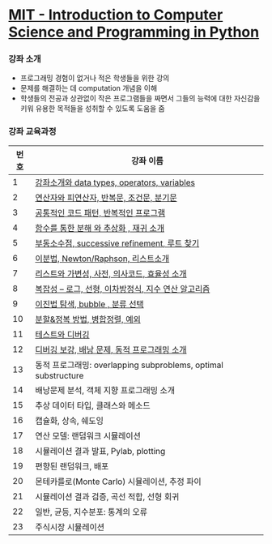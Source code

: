 # [MIT - Introduction to Computer Science and Programming in Python](https://www.inflearn.com/course/mit-%EA%B3%B5%EA%B0%9C%EA%B0%95%EC%A2%8C-python/)



### 강좌 소개
- 프로그래밍 경험이 없거나 적은 학생들을 위한 강의
- 문제를 해결하는 데 computation 개념을 이해
- 학생들의 전공과 상관없이 작은 프로그램들을 짜면서 그들의 능력에 대한 자신감을 키워 유용한 목적들을 성취할 수 있도록 도움을 줌




### 강좌 교육과정


| 번호  | 강좌 이름  |
|---|---|
| 1  | [강좌소개와 data types, operators, variables](https://github.com/KimyoonJIn/Introduction-to-Computer-Science-and-Programming-in-Python/blob/master/lecture/lec.1.md)	  |   
|  2 |  [연산자와 피연산자, 반복문, 조건문, 분기문](https://github.com/KimyoonJIn/Introduction-to-Computer-Science-and-Programming-in-Python/blob/master/lecture/lec.2%263.md) |   
|  3 | [공통적인 코드 패턴, 반복적인 프로그램](https://github.com/KimyoonJIn/Introduction-to-Computer-Science-and-Programming-in-Python/blob/master/lecture/lec.2%263.md)  |   
|  4 | [함수를 통한 분해 와 추상화 , 재귀 소개](https://github.com/KimyoonJIn/Introduction-to-Computer-Science-and-Programming-in-Python/blob/master/lecture/lec.4.md)   |   
|   5| [부동소수점, successive refinement, 루트 찾기](https://github.com/KimyoonJIn/Introduction-to-Computer-Science-and-Programming-in-Python/blob/master/lecture/lec.5.md)  |   
|  6 | [이분법, Newton/Raphson, 리스트소개](https://github.com/KimyoonJIn/Introduction-to-Computer-Science-and-Programming-in-Python/blob/master/lecture/lec.6.md)  |   
|  7 | [리스트와 가변성, 사전, 의사코드, 효율성 소개](https://github.com/KimyoonJIn/Introduction-to-Computer-Science-and-Programming-in-Python/blob/master/lecture/lec.7.md)	  |   
|  8 |  [복잡성 – 로그, 선형, 이차방정식, 지수 연산 알고리즘](https://github.com/KimyoonJIn/Introduction-to-Computer-Science-and-Programming-in-Python/blob/master/lecture/lec.8.md) |   
|  9 |  [이진법 탐색, bubble , 분류 선택](https://github.com/KimyoonJIn/Introduction-to-Computer-Science-and-Programming-in-Python/blob/master/lecture/lec.9.md)	 |   
|  10 | [분할&정복 방법, 병합정렬, 예외](https://github.com/KimyoonJIn/Introduction-to-Computer-Science-and-Programming-in-Python/blob/master/lecture/lec.10.md)  |   
|   11|  [테스트와 디버깅](https://github.com/KimyoonJIn/Introduction-to-Computer-Science-and-Programming-in-Python/blob/master/lecture/lec.11.md) |   
| 12  |[디버깅 보강, 배낭 문제, 동적 프로그래밍 소개](https://github.com/KimyoonJIn/Introduction-to-Computer-Science-and-Programming-in-Python/blob/master/lecture/lec.12.md)   |   
|  13 | 동적 프로그래밍: overlapping subproblems, optimal substructure  |   
|14   |  배낭문제 분석, 객체 지향 프로그래밍 소개	 |   
|  15 | 추상 데이터 타입, 클래스와 메소드  |   
|   16| 캡슐화, 상속, 쉐도잉  |   
|17   |  연산 모델: 랜덤워크 시뮬레이션	 |   
|  18 |  시뮬레이션 결과 발표, Pylab, plotting	 |   
|   19|  편향된 랜덤워크, 배포	 |   
|20   | 몬테카를로(Monte Carlo) 시뮬레이션, 추정 파이  |   
|  21 |  시뮬레이션 결과 검증, 곡선 적합, 선형 회귀 |   
|   22| 일반, 균등, 지수분포: 통계의 오류	  |   
|   23|  주식시장 시뮬레이션 |   |
